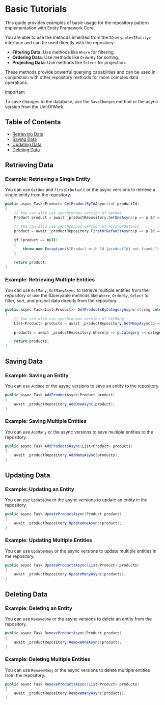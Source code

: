 # Basic Tutorials

This guide provides examples of basic usage for the repository pattern implementation with Entity Framework Core.

You are able to use the methods inherited from the `IQueryable<TEntity>` interface and can be used directly with 
the repository:
- **Filtering Data**: Use methods like `Where` for filtering.
- **Ordering Data**: Use methods like `OrderBy` for sorting.
- **Projecting Data**: Use methods like `Select` for projection.

These methods provide powerful querying capabilities and can be used in conjunction with other repository methods for
more complex data operations.

>[!Important]
> To save changes to the database, use the `SaveChanges` method or the async version from the UnitOfWork.

## Table of Contents

- [Retrieving Data](#retrieving-data)
- [Saving Data](#saving-data)
- [Updating Data](#updating-data)
- [Deleting Data](#deleting-data)

## Retrieving Data

### Example: Retrieving a Single Entity

You can use `GetOne` and `FirstOrDefault` or the async versions to retrieve a single entity from the repository.

```csharp
public async Task<Product> GetProductByIdAsync(int productId)
{
	// You can also use synchronous version of GetOne
    Product product = await _productRepository.GetOneAsync(p => p.Id == productId);

    // You can also use synchronous version of FirstOrDefault
	product = await _productRepository.FirstOrDefaultAsync(p => p.Id == productId);

    if (product == null)
    {
        throw new Exception($"Product with Id {productId} not found.");
    }

    return product;
}
```

### Example: Retrieving Multiple Entities

You can use `GetMany`, `GetManyAsync` to retrieve multiple entities from the repository or use the IQueryable methods
like `Where`, `OrderBy`, `Select` to filter, sort, and project data directly from the repository.

```csharp
public async Task<List<Product>> GetProductsByCategoryAsync(string category)
{
	// You can also use synchronous version of GetMany
	List<Product> products = await _productRepository.GetManyAsync(p => p.Category == category);
    
	products = await _productRepository.Where(p => p.Category == category).ToListAsync();

    return products;
}
```

## Saving Data

### Example: Saving an Entity

You can use `AddOne` or the async versions to save an entity to the repository.

```csharp
public async Task AddProductAsync(Product product)
{
	await _productRepository.AddOneAsync(product);
}
```

### Example: Saving Multiple Entities

You can use `AddMany` or the async versions to save multiple entities to the repository.

```csharp
public async Task AddProductsAsync(List<Product> products)
{
	await _productRepository.AddManyAsync(products);
}
```

## Updating Data

### Example: Updating an Entity

You can use `UpdateOne` or the async versions to update an entity in the repository.

```csharp
public async Task UpdateProductAsync(Product product)
{
	await _productRepository.UpdateOneAsync(product);
}
```

### Example: Updating Multiple Entities

You can use `UpdateMany` or the async versions to update multiple entities in the repository.

```csharp
public async Task UpdateProductsAsync(List<Product> products)
{
	await _productRepository.UpdateManyAsync(products);
}
```

## Deleting Data

### Example: Deleting an Entity

You can use `RemoveOne` or the async versions to delete an entity from the repository.

```csharp
public async Task RemoveProductAsync(Product product)
{
	await _productRepository.RemoveOneAsync(product);
}
```

### Example: Deleting Multiple Entities

You can use `RemoveMany` or the async versions to delete multiple entities from the repository.

```csharp
public async Task RemoveProductsAsync(List<Product> products)
{
	await _productRepository.RemoveManyAsync(products);
}
```